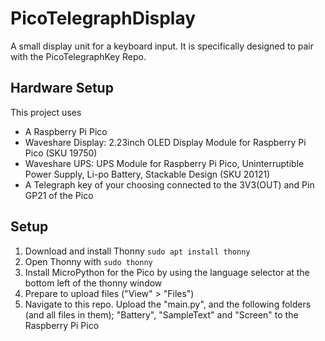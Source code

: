 # PicoTelegraphDisplay
A small display unit for a keyboard input. It is specifically designed to pair with the PicoTelegraphKey Repo. 

## Hardware Setup
This project uses
- A Raspberry Pi Pico
- Waveshare Display: 2.23inch OLED Display Module for Raspberry Pi Pico (SKU 19750)
- Waveshare UPS: UPS Module for Raspberry Pi Pico, Uninterruptible Power Supply, Li-po Battery, Stackable Design (SKU 20121)
- A Telegraph key of your choosing connected to the 3V3(OUT) and Pin GP21 of the Pico

## Setup
1) Download and install Thonny `sudo apt install thonny`
2) Open Thonny with `sudo thonny`
3) Install MicroPython for the Pico by using the language selector at the bottom left of the thonny window
4) Prepare to upload files ("View" > "Files")
5) Navigate to this repo. Upload the "main.py", and the following folders (and all files in them); "Battery", "SampleText" and "Screen" to the Raspberry Pi Pico

